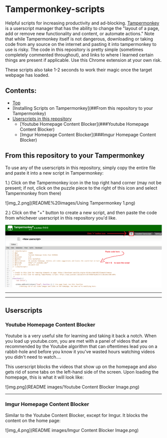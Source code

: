 # Tampermonkey-scripts
Helpful scripts for increasing productivity and ad-blocking. [Tampermonkey](<https://chrome.google.com/webstore/detail/tampermonkey/dhdgffkkebhmkfjojejmpbldmpobfkfo?utm_source=chrome-ntp-icon>) is a userscript 
manager that has the ability to change the "layout of a page, add or remove new functionality and content, or 
automate actions." Note that while Tampermonkey itself is not dangerous, downloading or taking code from any source 
on the internet and pasting it into tampermonkey to use is risky. The code in this repository is pretty simple 
(sometimes completely commented throughout), and links to where I learned certain things are present if applicable. 
Use this Chrome extension at your own risk.

These scripts also take 1-2 seconds to work their magic once the target webpage has loaded.


## Contents:

- [Top](#Tampermonkey-scripts)
- [Installing Scripts on Tampermonkey](##From this repository to your Tampermonkey)
- [Userscripts in this repository](##Userscripts)
    * [Youtube Homepage Content Blocker](###Youtube Homepage Content Blocker)
    * [Imgur Homepage Content Blocker](###Imgur Homepage Content Blocker)

## From this repository to your Tampermonkey
To use any of the userscripts in this repository, simply copy the entire file and paste it into a new script in 
Tampermonkey:

1.) Click on the Tampermonkey icon in the top right hand corner (may not be present; if not, click on the puzzle 
piece to the right of this icon and select Tampermonkey from there)

![img_2.png](README%20images/Using Tampermonkey 1.png)


2.) Click on the "+" button to create a new script, and then paste the code from whichever userscript in this 
repository you'd like.

![img_3.png](README%20images/Using%20Tampermonkey%202.png)



***
***

## Userscripts

### Youtube Homepage Content Blocker
Youtube is a very useful site for learning and taking it back a notch. When you load up youtube.com, you are met 
with a panel of videos that are recommended by the Youtube algorithm that can oftentimes lead you on a rabbit-hole 
and before you know it you've wasted hours watching videos you didn't need to watch....

This userscript blocks the videos that show up on the homepage and also gets rid of some tabs on the left-hand side 
of the screen. Upon loading the homepage, this is what it will look like:

![img.png](README images/Youtube Content Blocker Image.png)

***

### Imgur Homepage Content Blocker

Similar to the Youtube Content Blocker, except for Imgur. It blocks the content on the home page:

![img_4.png](README images/Imgur Content Blocker Image.png)
